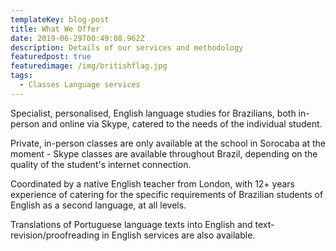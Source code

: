 ```yaml
---
templateKey: blog-post
title: What We Offer
date: 2019-06-29T00:49:08.962Z
description: Details of our services and methodology
featuredpost: true
featuredimage: /img/britishflag.jpg
tags:
  - Classes Language services
---
```

Specialist, personalised, English language studies for Brazilians, both in-person and online via Skype, catered to the needs of the individual student.

Private, in-person classes are only available at the school in Sorocaba at the moment - Skype classes are available throughout Brazil, depending on the quality of the student's internet connection.

Coordinated by a native English teacher from London, with 12+ years experience of catering for the specific requirements of Brazilian students of English as a second language, at all levels.

Translations of Portuguese language texts into English and text-revision/proofreading in English services are also available.

